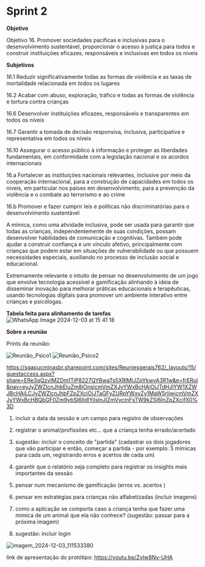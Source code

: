 # Sprint 2

**Objetivo**

Objetivo 16. Promover sociedades pacíficas e inclusivas para o desenvolvimento sustentável, proporcionar o acesso à justiça para todos e construir instituições eficazes, responsáveis e inclusivas em todos os níveis

**Subjetivos** 

16.1 Reduzir significativamente todas as formas de violência e as taxas de mortalidade relacionada em todos os lugares

16.2 Acabar com abuso, exploração, tráfico e todas as formas de violência e tortura contra crianças

16.6 Desenvolver instituições eficazes, responsáveis e transparentes em todos os níveis

16.7 Garantir a tomada de decisão responsiva, inclusiva, participativa e representativa em todos os níveis

16.10 Assegurar o acesso público à informação e proteger as liberdades fundamentais, em conformidade com a legislação nacional e os acordos internacionais

16.a Fortalecer as instituições nacionais relevantes, inclusive por meio da cooperação internacional, para a construção de capacidades em todos os níveis, em particular nos países em desenvolvimento, para a prevenção da violência e o combate ao terrorismo e ao crime

16.b Promover e fazer cumprir leis e políticas não discriminatórias para o desenvolvimento sustentável

A mímica, como uma atividade inclusiva, pode ser usada para garantir que todas as crianças, independentemente de suas condições, possam desenvolver habilidades de comunicação e cognitivas. Também pode ajudar a construir confiança e um vínculo afetivo, principalmente com crianças que podem estar em situações de vulnerabilidade ou que possuem necessidades especiais, auxiliando no processo de inclusão social e educacional.

Extremamente relevante o intuito de pensar no desenvolvimento de um jogo que envolve tecnologia acessível e gamificação alinhando à ideia de disseminar inovação para melhorar práticas educacionais e terapêuticas, usando tecnologias digitais para promover um ambiente interativo entre crianças e psicólogas.


**Tabela feita para alinhamento de tarefas** 
![WhatsApp Image 2024-12-03 at 15 41 18](https://github.com/user-attachments/assets/523d2f71-6217-4fe1-9c10-f3f30bf2f112)

**Sobre a reunião**

Prints da reunião:

![Reunião_Psico1](https://github.com/user-attachments/assets/d703e6ce-8e51-4c10-8b88-3dd991eed6d6)
![Reunião_Psico2](https://github.com/user-attachments/assets/f15f53ab-a8a0-4df0-901c-abe1152fc735)

https://sgapucminasbr.sharepoint.com/sites/Reuniesgerais762/_layouts/15/guestaccess.aspx?share=ERe3qQzvIMZDm1TiP8227QYBwaTs5XRlMIJZpYkwyA3R1w&e=frERul&nav=eyJyZWZlcnJhbEluZm8iOnsicmVmZXJyYWxBcHAiOiJTdHJlYW1XZWJBcHAiLCJyZWZlcnJhbFZpZXciOiJTaGFyZURpYWxvZy1MaW5rIiwicmVmZXJyYWxBcHBQbGF0Zm9ybSI6IldlYiIsInJlZmVycmFsTW9kZSI6InZpZXcifX0%3D


1) incluir a data da sessão e um campo para registro de observações

2) registrar o animal/profissões etc... que a criança tenha errado/acertado

3) sugestão: incluir o conceito de "partida" (cadastrar os dois jogadores que vão participar e então, começar a partida - por exemplo: 5 mímicas para cada um, registrando erros e acertos de cada um)

4) garantir que o relatório seja completo para registrar os insights mais importantes da sessão

5) pensar num mecanismo de gamificação (erros vs. acertos )

6) pensar em estratégias para crianças não alfabetizadas (incluir imagens)

7) como a aplicação se comporta caso a criança tenha que fazer uma mímica de um animal que ela não conhece? (sugestão: passar para a próxima imagem)

8) sugestão: incluir login
   
![imagem_2024-12-03_111533380](https://github.com/user-attachments/assets/5c706b4c-32fa-45eb-9360-cc2fe8fdacc1)


link de apresentação do protótipo: https://youtu.be/ZyIw8Nv-UHA
